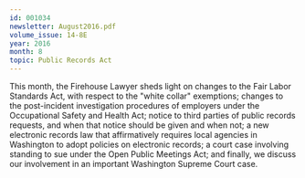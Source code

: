```yaml
---
id: 001034
newsletter: August2016.pdf
volume_issue: 14-8E
year: 2016
month: 8
topic: Public Records Act
---
```


This  month, the Firehouse Lawyer sheds light on changes to the Fair Labor Standards Act, with respect to the "white collar" exemptions; changes to the post-incident investigation procedures of employers under the Occupational Safety and Health Act; notice to third parties of public records requests, and when that notice should be given and when not; a new electronic records law that affirmatively requires local agencies in Washington to adopt policies on electronic records; a court case involving standing to sue under the Open Public Meetings Act; and finally, we discuss our involvement in an important Washington Supreme Court case.